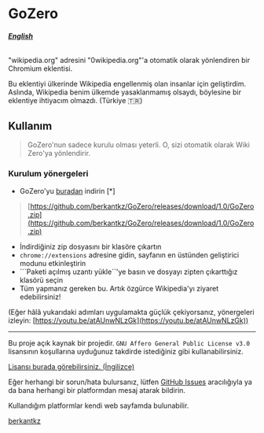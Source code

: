 # GoZero

###### __*[English](https://berkantkz.github.io/GoZero/)*__

"wikipedia.org" adresini "0wikipedia.org"'a otomatik olarak yönlendiren bir Chromium eklentisi.

Bu eklentiyi ülkerinde Wikipedia engellenmiş olan insanlar için geliştirdim. Aslında, Wikipedia benim ülkemde yasaklanmamış olsaydı, böylesine bir eklentiye ihtiyacım olmazdı. (Türkiye 🇹🇷)

## Kullanım

>GoZero'nun sadece kurulu olması yeterli. O, sizi otomatik olarak Wiki Zero'ya yönlendirir.

### Kurulum yönergeleri

* GoZero'yu [buradan](https://github.com/berkantkz/GoZero/archive/master.zip) indirin [*]
> [https://github.com/berkantkz/GoZero/releases/download/1.0/GoZero.zip](https://github.com/berkantkz/GoZero/releases/download/1.0/GoZero.zip)
* İndirdiğiniz zip dosyasını bir klasöre çıkartın
* ``` chrome://extensions ``` adresine gidin, sayfanın en üstünden geliştirici modunu etkinleştirin
* ```Paketi açılmış uzantı yükle``'ye basın ve dosyayı zipten çıkarttığız klasörü seçin
* Tüm yapmanız gereken bu. Artık özgürce Wikipedia'yı ziyaret edebilirsiniz!

(Eğer hâlâ yukarıdaki adımları uygulamakta güçlük çekiyorsanız, yönergeleri izleyin: [https://youtu.be/atAUnwNLzGk](https://youtu.be/atAUnwNLzGk))

---
Bu proje açık kaynak bir projedir. ```GNU Affero General Public License v3.0``` lisansının koşullarına uyduğunuz takdirde istediğiniz gibi kullanabilirsiniz.

[Lisansı burada görebilirsiniz. (İngilizce)](https://github.com/berkantkz/GoZero/blob/master/LICENSE)

Eğer herhangi bir sorun/hata bulursanız, lütfen [GitHub Issues](https://github.com/berkantkz/GoZero/issues) aracılığıyla ya da bana herhangi bir platformdan mesaj atarak bildirin.

Kullandığım platformlar kendi web sayfamda bulunabilir.

[berkantkz](https://berkantkz.github.io)
